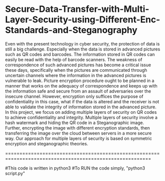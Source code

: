 # Secure-Data-Transfer-with-Multi-Layer-Security-using-Different-Enc-Standards-and-Steganography
Even with the present technology in cyber security, the protection of data is still a big challenge. Especially when the data is stored in advanced pictures such as QR codes and barcodes. The information stored in QR codes can easily be read with the help of barcode scanners. The weakness of correspondence of such advanced pictures has become a critical issue these days, specifically when the pictures are communicated through uncertain channels where the information in the advanced pictures is vulnerable to leak. Picture encryption procedure ought to be planned in a manner that works on the adequacy of correspondence and keeps up with the information safe and secure from an assault of adversaries over the insecure channel. However, encryption only suffices the purpose of confidentiality in this case, what if the data is altered and the receiver is not able to validate the integrity of information stored in the advanced picture.
In this project, we focus on adding multiple layers of security on QR codes to achieve confidentiality and integrity. Multiple layers of security involve a hash watermark and hiding the QR code in a Steganographic image. Further, encrypting the image with different encryption standards, then transferring the image over the cloud between servers in a more secure way. Our approach for multiple layers of security is based on symmetric encryption and steganographic theories.

=========================================================================================================

#This code is written in python3 
#To RUN the code simply, "python3 script.py" 
